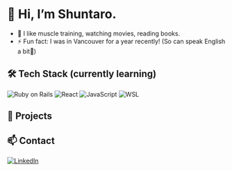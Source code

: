 # 👋 Hi, I’m Shuntaro.
- 👀 I like muscle training, watching movies, reading books.
- ⚡ Fun fact: I was in Vancouver for a year recently! (So can speak English a bit👀)

## 🛠 Tech Stack (currently learning)
<!-- アイコンは shields.io や simpleicons.org を利用 -->
![Ruby on Rails](https://img.shields.io/badge/Ruby_on_Rails-CC0000?style=for-the-badge&logo=ruby-on-rails&logoColor=white)
![React](https://img.shields.io/badge/React-61DAFB?style=for-the-badge&logo=react&logoColor=black)
![JavaScript](https://img.shields.io/badge/JavaScript-F7DF1E?style=for-the-badge&logo=javascript&logoColor=black)
![WSL](https://img.shields.io/badge/WSL-0A97F0?style=for-the-badge&logo=linux&logoColor=white)

## 🚀 Projects

## 📫 Contact
[![LinkedIn](https://img.shields.io/badge/LinkedIn-0A66C2?style=for-the-badge&logo=linkedin&logoColor=white)](https://linkedin.com/in/ryotaro-oguri-76986937b)

<!---
Shuntaro8888/Shuntaro8888 is a ✨ special ✨ repository because its `README.md` (this file) appears on your GitHub profile.
You can click the Preview link to take a look at your changes.
--->
